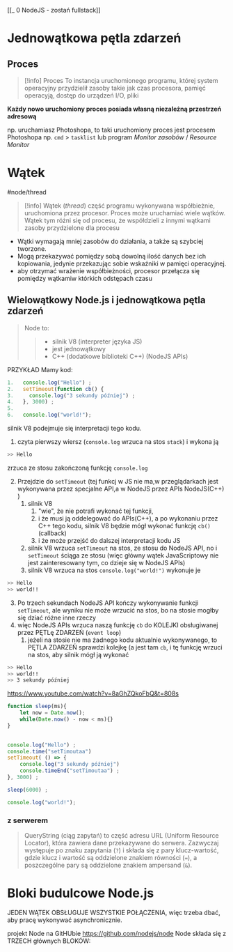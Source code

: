 [[_ 0 NodeJS - zostań fullstack]]


# Jednowątkowa pętla zdarzeń

## Proces
>[!info] Proces
>To instancja uruchomionego programu, której system operacyjny przydzielił zasoby takie jak czas procesora, pamięć operacyją, dostęp do urządzeń I/O, pliki

**Każdy nowo uruchomiony proces posiada własną niezależną przestrzeń adresową**

np. uruchamiasz Photoshopa, to taki uruchomiony proces jest procesem Photoshopa
np. `cmd` > `tasklist`
lub program *Monitor zasobów* / *Resource Monitor*

# Wątek
#node/thread

>[!info] Wątek (*thread*)
>część programu wykonywana współbieżnie, uruchomiona przez procesor. 
>Proces może uruchamiać wiele wątków. 
>Wątek tym różni się od procesu, że współdzieli z innymi wątkami zasoby przydzielone dla procesu

- Wątki wymagają mniej zasobów do działania, a także są szybciej tworzone. 
- Mogą przekazywać pomiędzy sobą dowolną ilość danych bez ich kopiowania, jedynie przekazując sobie wskaźniki w pamięci operacyjnej.
- aby otrzymać wrażenie współbieżności, procesor przełącza się pomiędzy wątkamiw którkich odstępach czasu


## Wielowątkowy Node.js i jednowątkowa pętla zdarzeń

>  Node to:
>>  - silnik V8 (interpreter języka JS)
>> 	 - jest jednowątkowy
>>  - C++ (dodatkowe biblioteki C++) (NodeJS APIs)


PRZYKŁAD
Mamy kod:
```js
1.   console.log("Hello") ;
2.   setTimeout(function cb() {
3. 	   console.log("3 sekundy później") ;
4.   }, 3000) ;
5.
6.   console.log("world!");
```

silnik V8 podejmuje się interpretacji tego kodu.
1. czyta pierwszy wiersz (`console.log` wrzuca na stos `stack`) i wykona ją
```bash
>> Hello
```
zrzuca ze stosu zakończoną funkcję `console.log`

2. Przejdzie do `setTimeout` (tej funkcj w JS nie ma,w  przeglądarkach jest wykonywana przez specjalne API,a w NodeJS przez APIs NodeJS(C++) )
	1. silnik V8 
		1. "wie", że nie potrafi wykonać tej funkcji,
		2. i że musi ją oddelegować do APIs(C++), a po wykonaniu przez C++ tego kodu, silnik V8 będzie mógł wykonać funkcję `cb()` (callback)
		3. i że może przejść do dalszej interpretacji kodu JS
	2. silnik V8 wrzuca `setTimeout` na stos, ze stosu do NodeJS API, no i `setTimeout` ściąga ze stosu (więc główny wątek JavaScriptowy nie jest zainteresowany tym, co dzieje się w NodeJS APIs)
	3. silnik V8 wrzuca na stos `console.log("world!")` wykonuje je
```bash
>> Hello
>> world!!
```
3. Po trzech sekundach NodeJS API kończy wykonywanie funkcji `setTimeout`, ale wyniku nie może wrzucić na stos, bo na stosie mogłby się dziać różne inne rzeczy 
4. więc NodeJS APIs wrzuca naszą funkcję `cb` do KOLEJKI obsługiwanej przez PĘTLę ZDARZEŃ (`event loop`) 
	1. jeżeli na stosie nie ma żadnego kodu aktualnie wykonywanego, to PĘTLA ZDARZEŃ sprawdzi kolejkę (a jest tam `cb`, i tę funkcję wrzuci na stos, aby silnik mógł ją wykonać
```bash
>> Hello
>> world!!
>> 3 sekundy później
```

https://www.youtube.com/watch?v=8aGhZQkoFbQ&t=808s

```js
function sleep(ms){
    let now = Date.now();
    while(Date.now() - now < ms){}
}
 

console.log("Hello") ;
console.time("setTimoutaa")
setTimeout( () => {
    console.log("3 sekundy później")
    console.timeEnd("setTimoutaa") ;    
}, 3000) ;

sleep(6000) ;

console.log("world!");
```


### z serwerem 
> QueryString (ciąg zapytań) to część adresu URL (Uniform Resource Locator), która zawiera dane przekazywane do serwera. Zazwyczaj występuje po znaku zapytania (`?`) i składa się z pary klucz-wartość, gdzie klucz i wartość są oddzielone znakiem równości (` = `), a poszczególne pary są oddzielone znakiem ampersand (`&`).








# Bloki budulcowe Node.js

JEDEN WĄTEK OBSŁUGUJE WSZYSTKIE POŁĄCZENIA,
więc trzeba dbać, aby pracę wykonywać asynchronicznie.

projekt Node na GitHUbie
https://github.com/nodejs/node
Node składa się z TRZECH głównych BLOKÓW:





